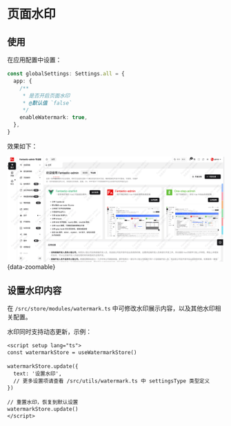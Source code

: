 # 页面水印 <Badge type="pro" text="专业版" />

## 使用

在应用配置中设置：

```ts {2-8}
const globalSettings: Settings.all = {
  app: {
    /**
     * 是否开启页面水印
     * @默认值 `false`
     */
    enableWatermark: true,
  },
}
```

效果如下：

![](/watermark.png){data-zoomable}

## 设置水印内容

在 `/src/store/modules/watermark.ts` 中可修改水印展示内容，以及其他水印相关配置。

水印同时支持动态更新，示例：

```vue
<script setup lang="ts">
const watermarkStore = useWatermarkStore()

watermarkStore.update({
  text: '设置水印',
  // 更多设置项请查看 /src/utils/watermark.ts 中 settingsType 类型定义
})

// 重置水印，恢复到默认设置
watermarkStore.update()
</script>
```